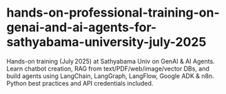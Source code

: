 # hands-on-professional-training-on-genai-and-ai-agents-for-sathyabama-university-july-2025
Hands-on training (July 2025) at Sathyabama Univ on GenAI &amp; AI Agents. Learn chatbot creation, RAG from text/PDF/web/image/vector DBs, and build agents using LangChain, LangGraph, LangFlow, Google ADK &amp; n8n. Python best practices and API credentials included.
